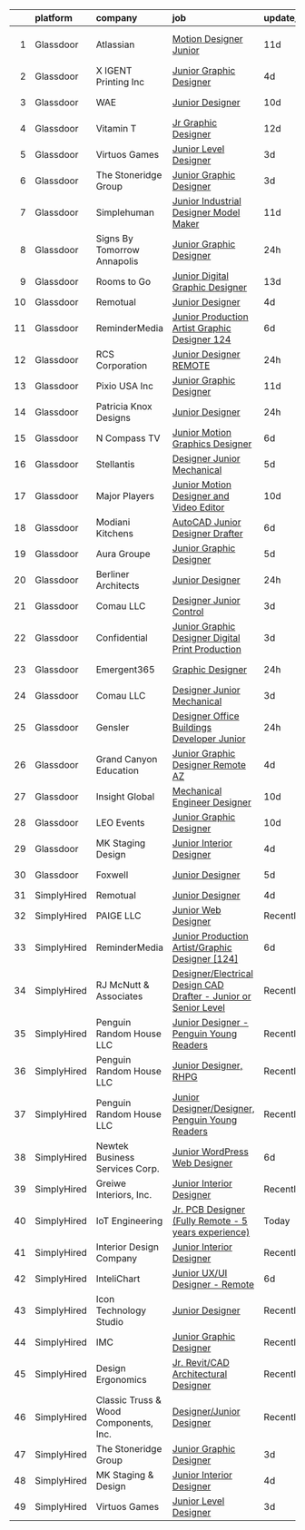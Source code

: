 

|    | platform    | company                               | job                                                                                                                                                                                                                                                                                                                                                                                                                                                                                                                                                                                                                                                                                                                                                                                                                                                                                                                                                             | update_time   | location          |
|---:|:------------|:--------------------------------------|:----------------------------------------------------------------------------------------------------------------------------------------------------------------------------------------------------------------------------------------------------------------------------------------------------------------------------------------------------------------------------------------------------------------------------------------------------------------------------------------------------------------------------------------------------------------------------------------------------------------------------------------------------------------------------------------------------------------------------------------------------------------------------------------------------------------------------------------------------------------------------------------------------------------------------------------------------------------|:--------------|:------------------|
|  1 | Glassdoor   | Atlassian                             | [Motion Designer  Junior](https://www.glassdoor.com/partner/jobListing.htm?pos=128&ao=1136043&s=58&guid=00000182394f0e6db21c7c5e1cfb35be&src=GD_JOB_AD&t=SR&vt=w&cs=1_78cf75eb&cb=1658818858926&jobListingId=1008006865575&jrtk=3-0-1g8sku3kikuh6801-1g8sku3l1j46s800-ec394c8c6f574f01-)                                                                                                                                                                                                                                                                                                                                                                                                                                                                                                                                                                                                                                                                        | 11d           | San Francisco, CA |
|  2 | Glassdoor   | X IGENT Printing  Inc                 | [Junior Graphic Designer](https://www.glassdoor.com/partner/jobListing.htm?pos=113&ao=1110586&s=58&guid=00000182394f0e6db21c7c5e1cfb35be&src=GD_JOB_AD&t=SR&vt=w&ea=1&cs=1_704cc03e&cb=1658818858924&jobListingId=1008020261642&cpc=F41FEAB56D215062&jrtk=3-0-1g8sku3kikuh6801-1g8sku3l1j46s800-9e1ea23e7bdf53de--6NYlbfkN0D5EoDI19pzLD_ZoAvoqM1-O9qeTV9KvYbDAr1-bMzVcQf2IFddxPxdTLFfgnBGWt2pBJ3Ap6GEHEWvhZok1qmUbiLP1DHJ8K9SGOPQ1vZ5JOWwxkcobzig3b6So5i7W1uexwMeC8tsmETSwbXmEEYEsntzB9wNJNx7zrzbrjPVzV08P19Zb1uszlBErIRxPECKtCz-gQjKvJlH4e02ai0TNMITeMjMUl4N81Ge_oJ3b6HekCN1nFPvJJ_OKxHYRZ2eM3bg57nCfaPqm8z17yJYpHBzMxZantJrfXG3XyrGZPmiR2UvswXFI1UkRRSJeblcb-1j_3oddkCUTsb0fPGKT9OnuaB5fBmTBxCojjgWXn6NFn9cvez9Xa1PLuP-FmDH9VOZ8kwOjHPJukj2rTvg80s54iIr_6xyzX9gnhbrvUeuT4R1hn--Kgk0P9tUmvyKeyt_Ct0v2AJ32tpg_y38yNSHEqbcQRFJYLuvXze5Dq_vY2IXcU4KrOo3NaxOB7s%3D)                                                                                                | 4d            | Los Angeles, CA   |
|  3 | Glassdoor   | WAE                                   | [Junior Designer](https://www.glassdoor.com/partner/jobListing.htm?pos=105&ao=1110586&s=58&guid=00000182394f0e6db21c7c5e1cfb35be&src=GD_JOB_AD&t=SR&vt=w&ea=1&cs=1_2fe5fa17&cb=1658818858922&jobListingId=1008008063232&cpc=5F655C736EBE388B&jrtk=3-0-1g8sku3kikuh6801-1g8sku3l1j46s800-0fd0313dfadfda3f--6NYlbfkN0Bl9QJxqCZcWcAyXa034HOvbvet4oZucNDN581_ynRfl1w4Z2vSbYLN9J-8UY_LNbirN5LLMGGnfSm2GNK07V-OSMHUkmOZFMzFfWXYH6DJqvANaaMLJ95AT8p4PdhW1XjmjR4b1ATq8P0epZSo0-R2HIhlFQJv7-4Ni8BDirUv9df_aJSLsPfPudWJlc1Dq5GrbSRb_z7TFzKZ1pyTcowkoVWYJodD3YGmaDsHghtZqSzHe87U8YWk9YUrtIIlaxb8OL5aCFK_yF0pf5WW5HGfQafUVsiqWrTZFswoTz6I40HvNdQtEzUf0yOgghgi_KLso2iQ6_j3us-1wMdDFeNifoslydfQ9QMUrYdE0xGvPhIXWGSXa_fxgDK2J-8Lz-4QUNMJIw9L0FNK4Kbq2qqHmIWG7SPBVgw9d9H4aeJ9fAmiIadIEGPFudaVbiMz2wS3VjqWhmNxhuy1zTHe06Q-pGvVRYkh1QSC--6oKnCm-CsT59jR6fHw5sytcOLvvf33ytsBPUuhjw%3D%3D)                                                                                          | 10d           | Rochester, NY     |
|  4 | Glassdoor   | Vitamin T                             | [Jr  Graphic Designer](https://www.glassdoor.com/partner/jobListing.htm?pos=122&ao=1110586&s=58&guid=00000182394f0e6db21c7c5e1cfb35be&src=GD_JOB_AD&t=SR&vt=w&cs=1_5b919630&cb=1658818858925&jobListingId=1008004122109&cpc=AC285F3A3ECA6BB0&jrtk=3-0-1g8sku3kikuh6801-1g8sku3l1j46s800-f927bbf179ecebf4--6NYlbfkN0DMrcEu7yrtATojKJA7cEzGQ3FdRGWLh0CZQInL4ECGI6k5tN82kdM0cJmh4vC7GgjU4IZFPHYOlc5pUxMEeRMxtJYZKHkPHdtO62Iy9lVoZhAIu2S4XzkDEEtmJ95GBdsERpUV-98-k1rqGhn_uEH7OyVudsc8q053j9TlfObxlgRqWa1qLqrfN0PjKG26yJuftL94Gxq_qY3OepSclbU7Te8GX41luHLkXXuNgqWHIp0j5-sMDWJdfW2aWw7J5sm_3z7nSLFvu0Ax8_1079y8RUe8cf2tycfkeP-sqYzyrYPGkGwxaIWLQPGpeiEbj-iRKky8klBIzb-sTecNei4XVV9bQ3tL65QhdFQgETnrLreLgXB-osjCrnKEHgQI-B7mv8XopqpA4WbT3SKBPAzE3rzAcbISkLDACwrbGdVYSEwD4GOFkZWp2Q09ApaJ_6IliYMiybLVyoaTexGxryeI)                                                                                                                                                      | 12d           | Carlsbad, CA      |
|  5 | Glassdoor   | Virtuos Games                         | [Junior Level Designer](https://www.glassdoor.com/partner/jobListing.htm?pos=129&ao=1136043&s=58&guid=00000182394f0e6db21c7c5e1cfb35be&src=GD_JOB_AD&t=SR&vt=w&cs=1_4eb0d7ed&cb=1658818858926&jobListingId=1008023484443&jrtk=3-0-1g8sku3kikuh6801-1g8sku3l1j46s800-7888c75e8e9fc852-)                                                                                                                                                                                                                                                                                                                                                                                                                                                                                                                                                                                                                                                                          | 3d            | California        |
|  6 | Glassdoor   | The Stoneridge Group                  | [Junior Graphic Designer](https://www.glassdoor.com/partner/jobListing.htm?pos=124&ao=1136043&s=58&guid=00000182394f0e6db21c7c5e1cfb35be&src=GD_JOB_AD&t=SR&vt=w&ea=1&cs=1_175bde79&cb=1658818858925&jobListingId=1008023378351&jrtk=3-0-1g8sku3kikuh6801-1g8sku3l1j46s800-33cc341b0b49a02f-)                                                                                                                                                                                                                                                                                                                                                                                                                                                                                                                                                                                                                                                                   | 3d            | Remote            |
|  7 | Glassdoor   | Simplehuman                           | [Junior Industrial Designer   Model Maker](https://www.glassdoor.com/partner/jobListing.htm?pos=106&ao=1110586&s=58&guid=00000182394f0e6db21c7c5e1cfb35be&src=GD_JOB_AD&t=SR&vt=w&ea=1&cs=1_46ab4199&cb=1658818858923&jobListingId=1008004820447&cpc=AB6E7ED505984E67&jrtk=3-0-1g8sku3kikuh6801-1g8sku3l1j46s800-5f0a20f3a1d84e56--6NYlbfkN0DvQrTVWAog4YbMdgNmSNy4NOy7wEdJQu3OzcR_vCld9p3guNvHDy-wSRqsgmaSB-XXpwAS9metd89279tNTEr12f8mn0fdMHvXVCbbMZK4BMYcFyfV3-vK00dD73JO8uYlKcrVRY7xEHcDT7uCpxW3DoekYfDRXlF9rvGodrZdErjAsdIalcs1Jfolvp6xICq5aDNjbydVKd8fHmg7GHDw8G81gFhfXY_qAqoi7gXRK9RsY--hfRhH6_2ecAikKk0rRWtv2MD4fLVthM-cxJhSzvULaatyTrBfRdK-mT0g1TVZzVAbSO4JpNFCVVb2fOOy1J8LlDI-T-K3l6GtXxL6ISP3skr7i7DSAVx_WFkBF_rqLrjX8zMFMDoQ2sZa83tt3oIcGBu_AdRTj0d2X253i3--qFLixRcTa7G_8xjBvC7l7x_mO42_u2_sNCrXZw-dPlJZLEbRiYRo33-lwfajdWKH-CuZ6jSz77ZWDPqft57xu-az-BBpqxSBVdla4XoNzx0D8-qKVeLILifPkCdIqOJkZwJdoJp3OHH_Ub72PWVmQ5CHx3AYjuRBnpUOWzqZ8DcoPPf7MQ%3D%3D) | 11d           | Torrance, CA      |
|  8 | Glassdoor   | Signs By Tomorrow Annapolis           | [Junior Graphic Designer](https://www.glassdoor.com/partner/jobListing.htm?pos=111&ao=1110586&s=58&guid=00000182394f0e6db21c7c5e1cfb35be&src=GD_JOB_AD&t=SR&vt=w&ea=1&cs=1_36320847&cb=1658818858924&jobListingId=1008028432776&cpc=45DC3EB807283E85&jrtk=3-0-1g8sku3kikuh6801-1g8sku3l1j46s800-8ee21e6e7a4861dd--6NYlbfkN0DS4klEoT-72YiTRX-eCpqoZkSSEUVFDMFXU04euTm0xQhOiOYe2oJWiDNj_lquXxLFb0OtYnSKW4dM6pDGYKP9tGartCdpRQSkimULGehfeziEPPP9ABsP0L3qZpODt8kldoPJ6J_0mz_adiXivoFDxc_zeLUoAfhAgQpn724nT1E15iBT7njFTBdtubufD38DC_FotTZ0truIyQWtGzHlVaf4VyRu8XCEu6_IAVuORwO68GYESna7MvbPunnhuMD0lB3nZRcm69AXV_5aKaXCYUofiBgc2HkCLwPe5dxpRSkX1yYgqx94H_ZRAeXypNCmiNizilMuMtmNCSE5bFptxZyqCR12m5XTPr3sp7eeV3LcTbG1c-DluXss7g3U-RD5guOUPSlGgq151iW4tfQPdREo91ma-L7X7P7g0eYapAQALxukrJrN08MeSscyNZd5zZNoo6X2bgqht3Dx6ITFGrfKvIKHaGENHguUHJFCeOCuaB1th2Ii5-V_KPLu1fI%3D)                                                                                                | 24h           | Annapolis, MD     |
|  9 | Glassdoor   | Rooms to Go                           | [Junior Digital Graphic Designer](https://www.glassdoor.com/partner/jobListing.htm?pos=117&ao=1110586&s=58&guid=00000182394f0e6db21c7c5e1cfb35be&src=GD_JOB_AD&t=SR&vt=w&ea=1&cs=1_c6a507ce&cb=1658818858925&jobListingId=1008001148728&cpc=654405A9B1E0A9F5&jrtk=3-0-1g8sku3kikuh6801-1g8sku3l1j46s800-74276c1bbba1a979--6NYlbfkN0DQkrWslipYdAKKBYyyAy12PZe5Qif844XZvzAwxKbcyIRxhdHaqMzJraSVoY3LdvZUnxckYEK1smmjb8RstgBo6vXmKg0YAPBg0DD6VgXZZtpqUR1_Y4DfY0Jt9XSCt80yXKDC09bs5r2Ui2AKEw_yV7HLv_WzlmD7RtLNijOgqK_98xzQPpdxoE6j_KAh4Ql6Lpl69PZLMl76C4xx2Z-p2sSbxisBcfyiut4tykGDN2id2RU_6TWyK-IvlMpXtwNIM__d8-AkBW7aI6Vs_0KjUHQs3Omq9EN1M1A5rkWuEAB3llxdRNB-HAqVELtl3v3kXIag_RaBSk4JrBVGR3J50e0QPfVmqpKk8l3tExVXdsSCK5z9FTgl_QDxo_gEGg-sFxof5RA1Ii_9ZmMArJBlv4-qh3BR4xE2TH5sXmILywirAYlF7qNKeeLRu1YXacdEOERRywmzsEvzaZp_qAevpbji21_oS48kMoW9mzLM5kXraA8RMLlD9oHoXE-Ehy2C9PJfR1C5rr_t6-JaYNFbqG3Ip6EbinVn8Wm07NQnVw%3D%3D)                                          | 13d           | Atlanta, GA       |
| 10 | Glassdoor   | Remotual                              | [Junior Designer](https://www.glassdoor.com/partner/jobListing.htm?pos=123&ao=1136043&s=58&guid=00000182394f0e6db21c7c5e1cfb35be&src=GD_JOB_AD&t=SR&vt=w&ea=1&cs=1_75405253&cb=1658818858925&jobListingId=1008021046898&jrtk=3-0-1g8sku3kikuh6801-1g8sku3l1j46s800-173baf079a8ec36c-)                                                                                                                                                                                                                                                                                                                                                                                                                                                                                                                                                                                                                                                                           | 4d            | Remote            |
| 11 | Glassdoor   | ReminderMedia                         | [Junior Production Artist Graphic Designer  124 ](https://www.glassdoor.com/partner/jobListing.htm?pos=109&ao=1110586&s=58&guid=00000182394f0e6db21c7c5e1cfb35be&src=GD_JOB_AD&t=SR&vt=w&ea=1&cs=1_7f34f2cf&cb=1658818858923&jobListingId=1008015049343&cpc=8795CF9063CD573D&jrtk=3-0-1g8sku3kikuh6801-1g8sku3l1j46s800-483923777035cfd3--6NYlbfkN0BV5xWQvMmIkgUcdRWb7iWRWS4LnwJ0A4ASNg0KGqrukA_POA8ifgoOj7ZHGRdIKnJ6hU-Fy6hPRatKZ6qieiqvEvHj1oqrTY0pPiXCJ8Br1qXsme6Nkk9Pt9LV9bT_ahxJy2MUFPpA0rgFw3VAzODJAa2N6_q5OshETSVwVEzbW1JPJkimDcEuDGFDkUvGDcHkXGUpBJQst44VmhSX-w0NO1Hk-ZdCHHaboOuwN9TfszaJQdoE_IBsFcdV3cLLsFsr5oSzwYfK7KIgADTZAcz0A4TdwdXirg-hxxN18HNXGyQjhB7BUCUKydsh8ewLLph7nTfiDoJXg9zat5WLhxyW63HJXaMe73BwJfLluRf-RzeStdhQx5dqPi8xZgsbsXxsqWI7YQlUoI4yQOklR34S7fu2Punbkhg8OjXNceujHZ8ddFPu7lmZixep9Nxy-ieOb7-7i4xzMBivANsLHJrLukd4dM900JsJ3P82fZuWi5vfuODlUfl2Xx21IKGCRD29mb_EwM8vtg7NC5NVKVcvTBTrZXrsX-s%3D)                                        | 6d            | Remote            |
| 12 | Glassdoor   | RCS Corporation                       | [Junior Designer  REMOTE](https://www.glassdoor.com/partner/jobListing.htm?pos=116&ao=1110586&s=58&guid=00000182394f0e6db21c7c5e1cfb35be&src=GD_JOB_AD&t=SR&vt=w&ea=1&cs=1_96885128&cb=1658818858925&jobListingId=1008028175117&cpc=45DC3EB807283E85&jrtk=3-0-1g8sku3kikuh6801-1g8sku3l1j46s800-7eab5cf4d5a7ec5a--6NYlbfkN0Ap6wMFXUUZlk7_bcngHGlPSO8u_zKMOa3H7Zjjw43xN16ylzgw0FVAuo3Y24qqXJWg1qtNHAywksVMxqtLEgDGylJ12bP9BgAd_5m5W0lFjKhd-wEZYXTUZu61W-cHP4iAKqekA6UrxbEV2qNLBFUfhPUc_Vdb6Ast1qkhv4_wR7aFDx_xjaC4jtIUZj5j1R7mAVkf8SBSPyQSmvq-gijBkYht8rDFj-Q_aS2WLpvOnLdvc1euUKE9oSzylLA4tX9ufggCxZlSfIQC3VxflvJ7vvDvQb1Pro6lAic7xEH5NsLXZTng_etj6ami-OEeGNv5lZGQXfVjaDWmpchT_04MnSenyeXLzNYcQO5Z2WRlk5TQ4LFwIKCVDk9nY3S7lamQPjrzC5K6-cP6r1RrOOaOddqi6z-zi2U2QyLJKSzJf-V0hUziy1yEAxmYuTsXt3uZGg-EVncYtoVbC6C_j6F1Cn6aB5M2IJST2tP2iyQjUy38L_pW_9uobfgOUwnhrvCzpr7AzknpL5mFvOPRIcaS)                                                                              | 24h           | Columbus, OH      |
| 13 | Glassdoor   | Pixio USA Inc                         | [Junior Graphic Designer](https://www.glassdoor.com/partner/jobListing.htm?pos=108&ao=1110586&s=58&guid=00000182394f0e6db21c7c5e1cfb35be&src=GD_JOB_AD&t=SR&vt=w&ea=1&cs=1_bbebf00d&cb=1658818858923&jobListingId=1008006244529&cpc=9DC6E4D8324653EE&jrtk=3-0-1g8sku3kikuh6801-1g8sku3l1j46s800-0bdb769840842c83--6NYlbfkN0BzyIYrTMR_AjNKh_kvAG8N613gtHPANQ3sdLTkrtBd-_2lJjTOPLgnXNL06stVdOWD079pJOyd4ugv9jg42Kp2LJYDjlqe9Wio2wnGti9Qet7qehq2ARN04CVZyHTbLEq7NRJfd6-wAZch2AnNkgh85x2qwDO1JmNjbxyfXHP_exx12cKKTZRRpy2s387VrY4eFDnsmIsDu8YDU0zVpzjcg2ArgzScXdSlK3uQ0zYTqslu20pcEDs9gr8iqzCHhYA2qSHNhBlzuOW786MZvvCF4oVdQRm4On9c361T4swS500s5rqvj2C2q6KiTn7QdldFipKzzGgD0qaKpAjllvauE71tByB2jtsMqtuBd_Vpr83CsF_namkSXQrIDEqcT1EpBmxFFikP50bjzJaUg5Cldvb6-5R08LVMZev7VeP-lFb7GR7FOjPo2WjirdO3lWx6eWP_WXTZc1n0xiZ7SxihYdOxUF-I2IX-6syggfdcU9vCKcDt62mEM4Ym8GGh6VI%3D)                                                                                                | 11d           | Torrance, CA      |
| 14 | Glassdoor   | Patricia Knox Designs                 | [Junior Designer](https://www.glassdoor.com/partner/jobListing.htm?pos=104&ao=1110586&s=58&guid=00000182394f0e6db21c7c5e1cfb35be&src=GD_JOB_AD&t=SR&vt=w&ea=1&cs=1_0a0a74fc&cb=1658818858922&jobListingId=1008028420366&cpc=74FD5BE86273CE52&jrtk=3-0-1g8sku3kikuh6801-1g8sku3l1j46s800-756fae863e9d39e0--6NYlbfkN0ACu_hgM4mYOpGjE6TXudS1eLEYdlotK5aSiNrSIRlNjrOhnyvEHI4wixKGIViTqbFfk0u_25sgJ4kCO6vMgJJEbLuqOefF5oGCgytABHlJ5kXQSLedd60WhKdkhdkw6bPgDtqkR8kgiRn1o-jMH3lHJP9ovpfWBXdNO9bHhZDnenYQqADCQFEtPBeB6Ff8cOtU7xzC7878ii_PknZ_cM4NKV7_AYjjMa6TmwCOL-8pIa4pdHNDhegRxzRSSC2lA_nmsUacSJZkp610Bqyng8nhn_kr8MMKZ2WSyhWnwnReRB2mjq2vPzs8dquSdixYZ0xXU8suMobSJ44RuMMT9bDr3nfpec_d68jhuFlHTkMESndcQE4M9Y-v3-R0VxTwSZV0UPLqp-1n-5duZltcGFlAmoW04ctgLQfl704ykxEAiGOkttUP-7O3zlgaxAT3sDg-vlXHhl0rDN7KuaygnZx4ZgDHa7RkEisYQ6k6axSzOnjxcw0rOgj7XF_VODpETqmJNn9Oi6RaXw%3D%3D)                                                                                          | 24h           | Bronxville, NY    |
| 15 | Glassdoor   | N Compass TV                          | [Junior Motion Graphics Designer](https://www.glassdoor.com/partner/jobListing.htm?pos=102&ao=1110586&s=58&guid=00000182394f0e6db21c7c5e1cfb35be&src=GD_JOB_AD&t=SR&vt=w&ea=1&cs=1_82c8b882&cb=1658818858922&jobListingId=1008015223365&cpc=572F3C92DFF83E12&jrtk=3-0-1g8sku3kikuh6801-1g8sku3l1j46s800-ea05ee95f4ab9eee--6NYlbfkN0BdDHiSlq2TKVYTvK036ioTcRDjelCKzvFOpLFiF--0iUzYErW7nnYgtjlTpPrgpzWHjaGdMKsuTfltvkixwiJQfS7Hr_5e22uI0_wlBzVCYzCQxUEmhsjoIjfkh4_890S8lXfgaiQlMsT5GjccUMcdSsJ-uFjRIf9wWVrOwD2rggJgLjkV0g2w9gC5PA2lBQ1r8FG9u4M6irrOXAcvjPHHOfBDNhgx0gz7qekvTKSGc9T8MXsq9Qooc6He1RnL8ZGLq1dKoaY5K5zAQJoCxiYlo7B95UAArl79b7fOQGQytwzNJeHq_VKHeys4XRixJP4gDGoLGI0yfHWcpLErxtLnayKmPf1AKF8k2M3M1zw_QBQuERQ2uigDcq5Jb3CS3vBckw37PPMWRHyL6mxRwVdYvBNUzqyEt58uJahVOIrdxiN9ByKPu7KeCLO15V2CJ5qMW_hHFNGPEzla8mSn25qAtBwLkOeQJCWb1c0L-UGWxVV2_SWMeYGHL7jmczIBUHDNKkey4VnTgg%3D%3D)                                                                          | 6d            | Lakewood, CO      |
| 16 | Glassdoor   | Stellantis                            | [Designer Junior Mechanical](https://www.glassdoor.com/partner/jobListing.htm?pos=126&ao=1136043&s=58&guid=00000182394f0e6db21c7c5e1cfb35be&src=GD_JOB_AD&t=SR&vt=w&cs=1_75447afb&cb=1658818858926&jobListingId=1008018246055&jrtk=3-0-1g8sku3kikuh6801-1g8sku3l1j46s800-044a4c757e782799-)                                                                                                                                                                                                                                                                                                                                                                                                                                                                                                                                                                                                                                                                     | 5d            | Southfield, MI    |
| 17 | Glassdoor   | Major Players                         | [Junior Motion Designer and Video Editor](https://www.glassdoor.com/partner/jobListing.htm?pos=119&ao=1110586&s=58&guid=00000182394f0e6db21c7c5e1cfb35be&src=GD_JOB_AD&t=SR&vt=w&cs=1_54c62f80&cb=1658818858925&jobListingId=1008007777251&cpc=AC285F3A3ECA6BB0&jrtk=3-0-1g8sku3kikuh6801-1g8sku3l1j46s800-a2ca788187b9a34f--6NYlbfkN0AOJdEnCq_hZhTpLlQmdPpLuwa6VIlh2yp0eLC-ZKy7yZzy30JxZaXR0TN-ExnMRy8bXZvkwA_JANpqYE_ajzhdD48to37Pg4pMPiy5QZVWCxbjeIBIrzirbZC-s0tH4DBkSc0KNG46GtotemGtvdC6vw8ifLwW5i7POpIT0MONkA0wf5YEbu8BGBfrwrFFiASXBsyabuqGQRDhuMbm7NKFLCCOHNpVegmj_xQhH5EMzPxK_FXHV827jO-6mPguX89ehV-weUU-YVQz21TCg1BckawgJJ6HiUTBpAn_oGrSAz1Bz5nPgwaINMId2NpOheUkK0SPacM9BOxQCym2C-SGUyYzkUVmxv8Zdv_yV5dmQXIC_0s9cFECvUxSkErUTDvVoE4_HQwEqisOb7XO0Vgk8O7HQrGNyMPUv-LBnCg1Q9e0dWeDCiYQeiaPScIipUrIJZKreXX9c29HOeflUJcQaHqQG1FFSmxO9XjDiyW5Pv7iWfcqGqBtr8BguC9TC4VE40FdctpJPcQUO4b83pgzUobSVomkxtNP4JfHkyEKuQ%3D%3D)                                       | 10d           | Kent, OH          |
| 18 | Glassdoor   | Modiani Kitchens                      | [AutoCAD Junior Designer Drafter](https://www.glassdoor.com/partner/jobListing.htm?pos=110&ao=1110586&s=58&guid=00000182394f0e6db21c7c5e1cfb35be&src=GD_JOB_AD&t=SR&vt=w&ea=1&cs=1_9e0ccb38&cb=1658818858924&jobListingId=1008014902943&cpc=723ADC3DFE402989&jrtk=3-0-1g8sku3kikuh6801-1g8sku3l1j46s800-332cc31a19869837--6NYlbfkN0A0jK6_b1ZQGaaYFytyHnxZ18D3zrhrxrvRXpp7YqkbywCQ-op18XfOlQGboWhonx6iEJ4b8-XzXDBLGLr_-5clrshc3jh3TC2gYneS3LeuSoBTHDJgXKmZXAOW5mvRbRhXUzU0Nmhh71_O1KdVsxNjeyKyyi36S3Dq1bFF-27N2qWxXqy8vUhg5KAPPW1B-aaFHawqlyMJT3oiZOsSVpFOsMyJac1Jl1sqMVCvKFZb_phc3gekpWIAsLqPYylSle3AkSWDquHzYmb7gE58jGQ_8Bg4ElmobGPRcAM26_gDzDsWiYT2qTBYWdyvOyokpcC2zy3a87A3-YMGpnDiS6Hunbsn5jHT0y-NIAF2te9RV5J8kJZV_6tIyQ7EjT7vTfiyRQkSm41HvMPmVyy4A16wv0ZH2qhEAMx8cJDbteDQC_plwHQRWGYXzICY13dQGXcR3zRTWfGRAvdVV1TCuhL6WMAH3dI99uyumovVdYM28FTgKZdi5tLUq4SOgWC-3T2qbGEZiBJUlw%3D%3D)                                                                          | 6d            | Englewood, NJ     |
| 19 | Glassdoor   | Aura Groupe                           | [Junior Graphic Designer](https://www.glassdoor.com/partner/jobListing.htm?pos=114&ao=1110586&s=58&guid=00000182394f0e6db21c7c5e1cfb35be&src=GD_JOB_AD&t=SR&vt=w&ea=1&cs=1_199ba070&cb=1658818858924&jobListingId=1008017614236&cpc=F583A5AE0DDDFE3A&jrtk=3-0-1g8sku3kikuh6801-1g8sku3l1j46s800-318ec95a2ddcea1b--6NYlbfkN0DWtRa9NJfjQIs4MWRRqD4F41esfMsK79cV24t80VXfzUK_fEmIZn_-GPoh8QBZf-O_md9hDO4BfddLCAxz9O9UDgMM891x9BTiT5sKfMbGKzNHL6LPoxOmeNTlo8SnF6mfW2H-mnt0yn_v1f-TdomILJ1tmIKpZwt0wUOl-LR3YShKbOtptMnb9F0_S5k3EiXpi9W9br8xJXExo8zZiKMQ_6L8npYUdoPTO4JLvGUdt8HXyKRTGFGHzg_u_uXPSzw-zrEnWAJDWtj-8tB-Lz3HCp_xjrQA-1uSp6X97GkRtx-IXtgV--eQn7-lwnIUYiQF84ihljA6KTBCRDalw1-s6oXFTMvVvv5uSvHGsdDq9A24LoiBGx5GWcmOaiQ7iFjQPPOPYTU_R-jTW5jthpRym3u5BWxCBnWcbmQ2hoO_BJglIyL3gYy-ybOaiXT1NAnzXUP8y5yhOoZvO5_95IYwHt5-vyAJc0eVJM7IIIs-7cpSBf9WAYI75AIABamvR24%3D)                                                                                                | 5d            | Miami, FL         |
| 20 | Glassdoor   | Berliner Architects                   | [Junior Designer](https://www.glassdoor.com/partner/jobListing.htm?pos=127&ao=1136043&s=58&guid=00000182394f0e6db21c7c5e1cfb35be&src=GD_JOB_AD&t=SR&vt=w&cs=1_2cae905a&cb=1658818858926&jobListingId=1008027066917&jrtk=3-0-1g8sku3kikuh6801-1g8sku3l1j46s800-54f915460d4ea613-)                                                                                                                                                                                                                                                                                                                                                                                                                                                                                                                                                                                                                                                                                | 24h           | Culver City, CA   |
| 21 | Glassdoor   | Comau LLC                             | [Designer Junior Control](https://www.glassdoor.com/partner/jobListing.htm?pos=118&ao=1110586&s=58&guid=00000182394f0e6db21c7c5e1cfb35be&src=GD_JOB_AD&t=SR&vt=w&cs=1_877be7bf&cb=1658818858925&jobListingId=1008023368301&cpc=FB7E4A1762AE5BEC&jrtk=3-0-1g8sku3kikuh6801-1g8sku3l1j46s800-3970f734701e6a08--6NYlbfkN0DbM4wYFu_sdyoYS2kWR1t0mwynfixhxc9U_5Iqec7kGHjHGYw-EY3xtQoD0M-HENCAP3q6wUvvgMLG49NKBV2esfRsfAJ55m_D1Jh34GKKNlmMSvXjKH81J6UfrWBdv8NC_OEGpergA_FsefUqhWPdCeNBucaQlj38SKvt4FG-onrwFPk0t1LwagA3KS7Hww2vOzDYTh4bqA_JJV9lm5IuyODL9W2p2ubZOrQWDZySD4A1P_CZyWhkR4pVLkRz9DPbSNJxXaD-4LqtvOJV4hzkjtV0Gr9R1wNY3DeLS-gUIOLM1Qtd3vK84XahgNK_AhDWOz06JmC0OPHuuCgk9SjXltgC0k3xq9QXaHkCJ2FXEMwZTL6u9VnH3PZIEzZCbdF303iqoS3L_UFTLabiv8MN-zO904bBvjfGsYOZ2RuOWdgDLDR591WSFh7K8o92ESaWv3l2g0pi0K0M0bkmODQFDZCmnBZi-w_iZvz5NH06cqdc69BMo2B-I2PgCtmhv_xnQgjfGzWstPNDgdIFeg_jG1VGTJkR5i22VmTW4ka9Lf8BzGczlK0v)                                                   | 3d            | Southfield, MI    |
| 22 | Glassdoor   | Confidential                          | [Junior Graphic Designer Digital Print Production](https://www.glassdoor.com/partner/jobListing.htm?pos=115&ao=1110586&s=58&guid=00000182394f0e6db21c7c5e1cfb35be&src=GD_JOB_AD&t=SR&vt=w&ea=1&cs=1_27c4e84c&cb=1658818858924&jobListingId=1008022762610&cpc=1120CD366D53BFD9&jrtk=3-0-1g8sku3kikuh6801-1g8sku3l1j46s800-15cc239f69d159c9--6NYlbfkN0AEEmf4gNh4XgDtJjJu_YulsdDVW4jXW_xJBrY-kvSvdNnL8XfKurzs8UtOQlBMyR9XmOBvYp9Nro9cGyeQneX3jlNP0TxIF_K_sGPc5MWQdfFO9MDbkJnvCqWu-nD4RYouZWcJLNdhq02Uo7LGvCnqHogGLXlPFZrpzwkqf1i7OXJ-jPiUoFTdBBhL6q0S3fBbYgmWfAufk4pLbkvfGVs8uuD0cuBVJyRkNuZGRm-ZDthISkt3afPtKvmfJnKWEswlONpk0w5q8LXbhvzynqhRn0IT9faXUrPJGq14vy1lPTVMv8us8aDoGR-MxTx_XX5BYLbM5O_WDnJZnnEzVwnFOEzrrBUQMaQrcpvoZNpGA_5SCMIGJcqdm-vI9FSf6J-HEAIkMvGEu5DEKyRdtoPVZEhLbuPypT4amnNmy5sGrID5qnoHvtyU-BVEwr0x6FTmYTXTpmFllzSlDNWyZBxdFCpB9Yd_QWMfLp2WqoeHOCOyPX_OpfqUs7XklZ1EmVVWDegY6HXpCw%3D%3D)                                                         | 3d            | Washington, DC    |
| 23 | Glassdoor   | Emergent365                           | [Graphic Designer](https://www.glassdoor.com/partner/jobListing.htm?pos=120&ao=1110586&s=58&guid=00000182394f0e6db21c7c5e1cfb35be&src=GD_JOB_AD&t=SR&vt=w&ea=1&cs=1_6de36621&cb=1658818858925&jobListingId=1008027978925&cpc=47CFDC01B3F81FAC&jrtk=3-0-1g8sku3kikuh6801-1g8sku3l1j46s800-caa0474351eaf25d--6NYlbfkN0BTCpq13wLWCtelCOH84POQZlRFjfUKCtmt-L_UW9DrxS1QfPfEzZPq0MAshaasBjdIygRHYZoCrfFSim2_xlj-6Cqct-oe13E54HmvYHw-_g1BTFvgNWuAz8hKCcozb4uMaPRcWzEv3WwXHR8GrN7O7872fa5ZT7IrigrsDAtO1YekCF7boShp6rixGaP3Iwa5BPje_lr5laFA9AqmyQ-At_jdI-F2NaFHQhJP_QhRid32K__l3_XI57bxnfZstvYshXUnrkRqcChV7T7_iWpXv4vH8cjhq7Ag9lidH9if3txGgaRrljMeyYHUx-h7b2fGg8-ZDwvu8PxvFJ5OhW74ZNehFYX5yCovuxBMO3nQD63brfCeh7-3Q3f9A54-XVJ6o6nnZUWbmYBJUda71lJArVGEydeMR5IzqA8MlpnaT_oDsJApLh9KeAheyjrTt8pl-JBqSONcGWW6xD4Fu0iUZcWK8PN09GC2ghoozKVyIA72LX0DygB9ON6F_vHOkcc%3D)                                                                                                       | 24h           | Parsippany, NJ    |
| 24 | Glassdoor   | Comau LLC                             | [Designer Junior Mechanical](https://www.glassdoor.com/partner/jobListing.htm?pos=112&ao=1110586&s=58&guid=00000182394f0e6db21c7c5e1cfb35be&src=GD_JOB_AD&t=SR&vt=w&cs=1_2025d41a&cb=1658818858924&jobListingId=1008023368303&cpc=A65DF3A704A48F9B&jrtk=3-0-1g8sku3kikuh6801-1g8sku3l1j46s800-aec58222564475b4--6NYlbfkN0DbM4wYFu_sdyoYS2kWR1t0mwynfixhxc9U_5Iqec7kGHjHGYw-EY3xtQoD0M-HENCAP3q6wUvvgAu_9ERdkoNWbVgt76Zorpq76yf4P_UlhVDCHZS4d5-j5oSE9lhZs8GelPrKAJ_-BL1n9T3qgIzNHz75OzNWTPfJjgJBlsew7c2BBm9odh1zWeClPgs1wf8qyFE_U8yhj_lAwIoCQtyqw4A3mXBehz2LMjFp2bcqK0RKvlHk9aP0eb4sfKMu26cOFyiI1hBMkeifARYlenJuRE_355CHRIq6vp2WQx_ldxJxk9Ieml4kl1JRErToa5Yt30y2K1HUGqHWfMrky0cA71CW1xu6UFC7r_LKck8d_rXSaUmQpShRZho-qoSAQ6h_o6pa8HCrrHCSIhMX172x5mHaMZyHosMbkEIZO3-EL2C7a300mJr0vinB1zm_8vCbqBNk12JfPKyPMfQFXCL6MTvV0lijkJbtT5YYCcg-gay6wrjOcivUyJ-JFiF8vifJFXv46Mf7qV7ffViyDIihYyMXx94daO5qSt7A5MQrICqorhKthgDD)                                                | 3d            | Southfield, MI    |
| 25 | Glassdoor   | Gensler                               | [Designer   Office Buildings Developer   Junior](https://www.glassdoor.com/partner/jobListing.htm?pos=130&ao=1136043&s=58&guid=00000182394f0e6db21c7c5e1cfb35be&src=GD_JOB_AD&t=SR&vt=w&cs=1_43a184db&cb=1658818858926&jobListingId=1008029131233&jrtk=3-0-1g8sku3kikuh6801-1g8sku3l1j46s800-764951d01e6aff88-)                                                                                                                                                                                                                                                                                                                                                                                                                                                                                                                                                                                                                                                 | 24h           | Los Angeles, CA   |
| 26 | Glassdoor   | Grand Canyon Education                | [Junior Graphic Designer   Remote AZ](https://www.glassdoor.com/partner/jobListing.htm?pos=125&ao=1136043&s=58&guid=00000182394f0e6db21c7c5e1cfb35be&src=GD_JOB_AD&t=SR&vt=w&cs=1_2c3d50aa&cb=1658818858926&jobListingId=1008020090083&jrtk=3-0-1g8sku3kikuh6801-1g8sku3l1j46s800-3a94d0d534c2095d-)                                                                                                                                                                                                                                                                                                                                                                                                                                                                                                                                                                                                                                                            | 4d            | Phoenix, AZ       |
| 27 | Glassdoor   | Insight Global                        | [Mechanical Engineer Designer](https://www.glassdoor.com/partner/jobListing.htm?pos=121&ao=1110586&s=58&guid=00000182394f0e6db21c7c5e1cfb35be&src=GD_JOB_AD&t=SR&vt=w&ea=1&cs=1_58082144&cb=1658818858925&jobListingId=1008008184759&cpc=AC285F3A3ECA6BB0&jrtk=3-0-1g8sku3kikuh6801-1g8sku3l1j46s800-f7adf6c325241324--6NYlbfkN0BKkHZu3wF05EeDimN_p6sYpKCMArvwa95YdH7UpkaBCtCWJvibIeBnqK_hfo6xOHWPt3taSZlDpFn_MSQxuur6f8PTUsyOL8W5x6jFEptXenTXEHk_-pXRpi5LUbbBpmHjCVGxbqWK5qvk6ucm5E73pMCmIueHo0Pdq2XfTqQi4iW_IoCupab448em9VO7DrMm2YMvkntVkPOrmaatNIQt1Wrtly9RuThxzXGatS8Vd0oewbTyb5E9NnUZOhXcW-6jEwF6dEGWDYdXKgwoVchG_A-ii1V6fB2UwQeqKYFEGOV_pYY5E7LPxikOpjRFzkTZ0NDBdoVlk7b5LtD8LJcOdfqHL-wpW0M75puLxWW5BS8B8V9ft2O9ckUPudrNGppCOM80G3VUboQvhQ0HLSdwZQoHVaht2PWgtIK-6Cu4gmAYI3f-PLpt4HreOHUAno2cQB81vbtYQgS1pTmjZ9IvOLbBS3gr3K2Sltz4UPg4_C0DQLggGuNFchaNGdJnoapbUEaxD-TMxQ%3D%3D)                                                                             | 10d           | Biloxi, MS        |
| 28 | Glassdoor   | LEO Events                            | [Junior Graphic Designer](https://www.glassdoor.com/partner/jobListing.htm?pos=107&ao=1110586&s=58&guid=00000182394f0e6db21c7c5e1cfb35be&src=GD_JOB_AD&t=SR&vt=w&ea=1&cs=1_41f49567&cb=1658818858923&jobListingId=1008007960054&cpc=ABD31432EBADCA3A&jrtk=3-0-1g8sku3kikuh6801-1g8sku3l1j46s800-5e7b653b70f14f7d--6NYlbfkN0CNc4_XkOrCJIG4rbt7jOELJF_6cAKStNL9BRzWr9Kw73t-1jSZZH-R84M1hC2PNiUDCEqLzJHRV7MlTBOedsRhv9iCjP6j5VtHoInwaEUJwFt-L4UNZXQssAj1vTORSrYumxDGicv6znOjx1J10URkEt9jzYTKfE0bbIf4ZAl-x4N_KIM5XmswffzKbhRJMBpy8INwpWRMdnNiKuISxBuc-vZ-7mKj4dgGfAL2kxflldU6verVn_QVfMIw154bctc3Sa40CA6eo57JM0iAniFXzL6PESsdCWfp2iOTMiJUO6ofnJYZrDHtWPD9xumyU8LFOsAOjPxN5NNrUHvb8orwS-kjQNLmkxmsw3ala-RxMXQncZn8qkwzmGoyrQXPmOKaJb01Tw2g5HqhNWQBCj4Yx88RH3AX2VYSkohYf0rFBNKdRBZc7NdjtEuRTWRwaEUxIR8wV4LxDeWwaDAj78aUOW4fedsj6RbbxD07X3crITxaBiomPlmhpo7-zTOl6EwYI9jk9DIQrg%3D%3D)                                                                                  | 10d           | Chattanooga, TN   |
| 29 | Glassdoor   | MK Staging   Design                   | [Junior Interior Designer](https://www.glassdoor.com/partner/jobListing.htm?pos=101&ao=1110586&s=58&guid=00000182394f0e6db21c7c5e1cfb35be&src=GD_JOB_AD&t=SR&vt=w&ea=1&cs=1_e87a0425&cb=1658818858922&jobListingId=1008019905296&cpc=4249AE273CFED721&jrtk=3-0-1g8sku3kikuh6801-1g8sku3l1j46s800-fd59f9613f24354a--6NYlbfkN0CnvnrZV6i1JGX1yqycrBVKxG_QbmFGo1hJvaAPDrdCVUf_MFWax3wvo2O7ViygIUs7sUgtv-EoiqepKwHyCXovWeNtaqQO1Ihns3LbCf4jCHNQxNvRwwUrSMmqBroQMpBlC_gRmY-h8vonM_PSO7F2-jaUE4_mDsc9UN90eiOHurZ4Ed6AxJQ_YKjcmsgGMjgqyrUo57npuDD7Z5dk6l-xgFc3yRLi4PNSW8IsRzUaBGiwUnEZCKt9ixF9OuOgeb5CPutkw63zlWM3hKag3sn3LpnCb0S5gu2iZyhI9KxhSPzGW9o8X9Dng218E6Faw6ysXWeR9wnFsvv7b8uM1bSdRqnQvZKeFva6R5svfcO-QWY_EmM69k8YRiiatjE4sMqJxylLido8tDuvCSfZ9AVtlinF56vQaQHacNmacxd-owIH2OH4JtGJFevb4C_FBiaQ1YdXMx-MKymEcQtGHQll3VS0HBtcpPUN3fmYl4QfsWq-OBvYDHicsSYWh41fJqRAlGAJG1dWjA%3D%3D)                                                                                 | 4d            | Kensington, MD    |
| 30 | Glassdoor   | Foxwell                               | [Junior Designer](https://www.glassdoor.com/partner/jobListing.htm?pos=103&ao=1110586&s=58&guid=00000182394f0e6db21c7c5e1cfb35be&src=GD_JOB_AD&t=SR&vt=w&ea=1&cs=1_e01e8768&cb=1658818858922&jobListingId=1008017808408&cpc=4599430C66E07990&jrtk=3-0-1g8sku3kikuh6801-1g8sku3l1j46s800-625455311266615b--6NYlbfkN0BFW78ZtE7yF9qAgoSZarydiy3CFEoFpjgO1W3BNXaqDznMvGC8Xz4ZUFXK6-4LA_zM-qVqP1osH4pMs7dBpcwtyLsuBipael6KWyabUPEPR4Fnvw-BRVb4Bw6cBmcRAwS2Z8EjSg-F9b4dZ2fo2EkO_i6J5riYc82etzA3fF5miqYbLkhCkiX5PUG1HuQNJKubtekUP9JOiQSRJI9yAOcnxDOkh_wtfCprjfispFDx9bH6DiLCSKdLQmOAQ-VTJ-dlGBlrgHhOGFbe4ZiW9p106KDWFPK6tmeqoy1aLJqDWmV9FrRkIbI8GJWZSUxxuFqsPTQHQt0jFaOwKsdy1yQvBXgaqUcHbHHDlm3OHBl5pscJ8uw6OfR_16JrAt_bdCscRA-jdRO4ZRMup73M155GBUh_YnT7kHjeH0Dw_YTuIYTQ6mNJhvxFLog1VzKVU46kHaT6VYBdghdZFJCLFAyWiyey4W4YQDS6aoXouoav_l-iScOCscNG2rtVC_C-qAo%3D)                                                                                                        | 5d            | Minneapolis, MN   |
| 31 | SimplyHired | Remotual                              | [Junior Designer](https://www.simplyhired.com/job/fyt2pRp8xGwLzK9-rlJ1mi8w91XgB28sxjEnW_b6g7luM2JkA_KYMA?q=junior+designer)                                                                                                                                                                                                                                                                                                                                                                                                                                                                                                                                                                                                                                                                                                                                                                                                                                     | 4d            | Remote            |
| 32 | SimplyHired | PAIGE LLC                             | [Junior Web Designer](https://www.simplyhired.com/job/M7rUWTEI1H7y9frrLN2VT8ZSvUbrc56nlLzI-dv_fH_wbr9U37WcFw?q=junior+designer)                                                                                                                                                                                                                                                                                                                                                                                                                                                                                                                                                                                                                                                                                                                                                                                                                                 | Recently      | California        |
| 33 | SimplyHired | ReminderMedia                         | [Junior Production Artist/Graphic Designer [124]](https://www.simplyhired.com/job/HDrljQeb3j5GChcw0YlnsIhQQQvBEu2ven13Vow7zBM_4DdJ8KpQ4w?q=junior+designer)                                                                                                                                                                                                                                                                                                                                                                                                                                                                                                                                                                                                                                                                                                                                                                                                     | 6d            | Remote            |
| 34 | SimplyHired | RJ McNutt & Associates                | [Designer/Electrical Design CAD Drafter - Junior or Senior Level](https://www.simplyhired.com/job/ALiNKcv0VL30dZaAeAIQJto3972hH97w92zLM0j2TBwSBeFuny6lOQ?q=junior+designer)                                                                                                                                                                                                                                                                                                                                                                                                                                                                                                                                                                                                                                                                                                                                                                                     | Recently      | Greeley, CO       |
| 35 | SimplyHired | Penguin Random House LLC              | [Junior Designer - Penguin Young Readers](https://www.simplyhired.com/job/nlsZNPZ8Cmw0YopHp9hjHFFSNXeQsilG-J86K5uh9Lh2nGoDpLY20w?q=junior+designer)                                                                                                                                                                                                                                                                                                                                                                                                                                                                                                                                                                                                                                                                                                                                                                                                             | Recently      | New York, NY      |
| 36 | SimplyHired | Penguin Random House LLC              | [Junior Designer, RHPG](https://www.simplyhired.com/job/Ww1_qXAmU4uaMtz3GVcknpU8YWJ7l6n90yMU0RA9-dBjCI8ZKX7iDw?q=junior+designer)                                                                                                                                                                                                                                                                                                                                                                                                                                                                                                                                                                                                                                                                                                                                                                                                                               | Recently      | New York, NY      |
| 37 | SimplyHired | Penguin Random House LLC              | [Junior Designer/Designer, Penguin Young Readers](https://www.simplyhired.com/job/ItqTulXYBH0UKp2c27JTUhYzjfElVazbpa-Sk31xZQfuVlLHhKe6Cg?q=junior+designer)                                                                                                                                                                                                                                                                                                                                                                                                                                                                                                                                                                                                                                                                                                                                                                                                     | Recently      | New York, NY      |
| 38 | SimplyHired | Newtek Business Services Corp.        | [Junior WordPress Web Designer](https://www.simplyhired.com/job/WLCIzGC1pdU0egNDH8WWZo6kyMAeideWlEJtTQjp1S6_iumopBwxGw?q=junior+designer)                                                                                                                                                                                                                                                                                                                                                                                                                                                                                                                                                                                                                                                                                                                                                                                                                       | 6d            | Remote            |
| 39 | SimplyHired | Greiwe Interiors, Inc.                | [Junior Interior Designer](https://www.simplyhired.com/job/UDsuRSypSKQfltzbasa3w0rMr4htIPVArX1GgzyIqbvP4ubBg7TK9g?q=junior+designer)                                                                                                                                                                                                                                                                                                                                                                                                                                                                                                                                                                                                                                                                                                                                                                                                                            | Recently      | Cincinnati, OH    |
| 40 | SimplyHired | IoT Engineering                       | [Jr. PCB Designer (Fully Remote - 5 years experience)](https://www.simplyhired.com/job/5RGtIb2tmomfyGMEuemD25gibZ7teu0MM7XOPBfS1eVe0kmWn0Bdcw?q=junior+designer)                                                                                                                                                                                                                                                                                                                                                                                                                                                                                                                                                                                                                                                                                                                                                                                                | Today         | Remote            |
| 41 | SimplyHired | Interior Design Company               | [Junior Interior Designer](https://www.simplyhired.com/job/bxyWEGGdOu61HdRPDNxuGG2HCYqsMBmiqoN5jyHV_IF1dCNkVzo_sQ?q=junior+designer)                                                                                                                                                                                                                                                                                                                                                                                                                                                                                                                                                                                                                                                                                                                                                                                                                            | Recently      | Richmond, VA      |
| 42 | SimplyHired | InteliChart                           | [Junior UX/UI Designer - Remote](https://www.simplyhired.com/job/V0hpIU5_zTQr1OhAlwytjov1oxXRqvCsAk3BQFh9MuRvSwsGZRzCJQ?q=junior+designer)                                                                                                                                                                                                                                                                                                                                                                                                                                                                                                                                                                                                                                                                                                                                                                                                                      | 6d            | Charlotte, NC     |
| 43 | SimplyHired | Icon Technology Studio                | [Junior Designer](https://www.simplyhired.com/job/PPh0l9MyYJ6Inbo8KgckIaVxqAKEifF2m9Zh2iYaEmLkyLR0M9csGw?q=junior+designer)                                                                                                                                                                                                                                                                                                                                                                                                                                                                                                                                                                                                                                                                                                                                                                                                                                     | Recently      | Remote            |
| 44 | SimplyHired | IMC                                   | [Junior Graphic Designer](https://www.simplyhired.com/job/q11ugwCq0r9_HNrj39reIR-RYMGNAajNfcJjDWikoU0_FpmVSAAEWA?q=junior+designer)                                                                                                                                                                                                                                                                                                                                                                                                                                                                                                                                                                                                                                                                                                                                                                                                                             | Recently      | Remote            |
| 45 | SimplyHired | Design Ergonomics                     | [Jr. Revit/CAD Architectural Designer](https://www.simplyhired.com/job/vALSwbc074iJ6CuqZVpoNo7oxSbm0chbGHQEoIWHTRW4m4zjbnB2iA?q=junior+designer)                                                                                                                                                                                                                                                                                                                                                                                                                                                                                                                                                                                                                                                                                                                                                                                                                | Recently      | Fall River, MA    |
| 46 | SimplyHired | Classic Truss & Wood Components, Inc. | [Designer/Junior Designer](https://www.simplyhired.com/job/FGqsakCnujAqK9zJ0Rb0LjxcM6RXSGOEWIGiN4Zx0Ovay5aTpq7k7Q?q=junior+designer)                                                                                                                                                                                                                                                                                                                                                                                                                                                                                                                                                                                                                                                                                                                                                                                                                            | Recently      | Clarksville, IN   |
| 47 | SimplyHired | The Stoneridge Group                  | [Junior Graphic Designer](https://www.simplyhired.com/job/7PVTh2ftM-Bx6oG4z6u2WDRoi933iGtxZIl2w4G-J3dak0WHIfJcQQ?q=junior+designer)                                                                                                                                                                                                                                                                                                                                                                                                                                                                                                                                                                                                                                                                                                                                                                                                                             | 3d            | Remote            |
| 48 | SimplyHired | MK Staging & Design                   | [Junior Interior Designer](https://www.simplyhired.com/job/NvHXnf355SXD-p4vz1s2BHbGFhWs66980akw2xOnjuRkp4zfaJmaTA?q=junior+designer)                                                                                                                                                                                                                                                                                                                                                                                                                                                                                                                                                                                                                                                                                                                                                                                                                            | 4d            | Kensington, MD    |
| 49 | SimplyHired | Virtuos Games                         | [Junior Level Designer](https://www.simplyhired.com/job/MJF3BTXnIN5WFDFp1sagIJKhJ4tTPe0BfBZOunYzQeRF0q3QjL14sA?q=junior+designer)                                                                                                                                                                                                                                                                                                                                                                                                                                                                                                                                                                                                                                                                                                                                                                                                                               | 3d            | California        |